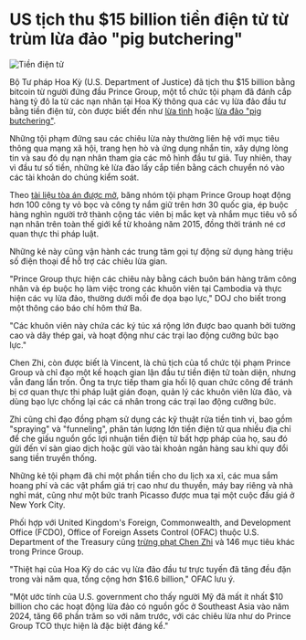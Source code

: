 # US tịch thu $15 billion tiền điện tử từ trùm lừa đảo "pig butchering"

![Tiền điện tử](https://www.bleepstatic.com/content/hl-images/2024/12/05/Cryptocurrency.jpg)

Bộ Tư pháp Hoa Kỳ (U.S. Department of Justice) đã tịch thu $15 billion bằng bitcoin từ người đứng đầu Prince Group, một tổ chức tội phạm đã đánh cắp hàng tỷ đô la từ các nạn nhân tại Hoa Kỳ thông qua các vụ lừa đảo đầu tư bằng tiền điện tử, còn được biết đến như [lừa tình](https://www.bleepingcomputer.com/tag/romance-baiting/) hoặc [lừa đảo "pig butchering"](https://www.bleepingcomputer.com/tag/pig-butchering/).

Những tội phạm đứng sau các chiêu lừa này thường liên hệ với mục tiêu thông qua mạng xã hội, trang hẹn hò và ứng dụng nhắn tin, xây dựng lòng tin và sau đó dụ nạn nhân tham gia các mô hình đầu tư giả. Tuy nhiên, thay vì đầu tư số tiền, những kẻ lừa đảo lấy cắp tiền bằng cách chuyển nó vào các tài khoản do chúng kiểm soát.

Theo [tài liệu tòa án được mở](https://www.justice.gov/usao-edny/media/1416251/dl), băng nhóm tội phạm Prince Group hoạt động hơn 100 công ty vỏ bọc và công ty nắm giữ trên hơn 30 quốc gia, ép buộc hàng nghìn người trở thành cộng tác viên bị mắc kẹt và nhắm mục tiêu vô số nạn nhân trên toàn thế giới kể từ khoảng năm 2015, đồng thời tránh né cơ quan thực thi pháp luật.

Những kẻ này cũng vận hành các trung tâm gọi tự động sử dụng hàng triệu số điện thoại để hỗ trợ các chiêu lừa gian.

"Prince Group thực hiện các chiêu này bằng cách buôn bán hàng trăm công nhân và ép buộc họ làm việc trong các khuôn viên tại Cambodia và thực hiện các vụ lừa đảo, thường dưới mối đe dọa bạo lực," DOJ cho biết trong một thông cáo báo chí hôm thứ Ba.

"Các khuôn viên này chứa các ký túc xá rộng lớn được bao quanh bởi tường cao và dây thép gai, và hoạt động như các trại lao động cưỡng bức bạo lực."

Chen Zhi, còn được biết là Vincent, là chủ tịch của tổ chức tội phạm Prince Group và chỉ đạo một kế hoạch gian lận đầu tư tiền điện tử toàn diện, nhưng vẫn đang lẩn trốn. Ông ta trực tiếp tham gia hối lộ quan chức công để tránh bị cơ quan thực thi pháp luật gián đoạn, quản lý các khuôn viên lừa đảo, và dùng bạo lực chống lại các cá nhân trong các trại lao động cưỡng bức.

Zhi cũng chỉ đạo đồng phạm sử dụng các kỹ thuật rửa tiền tinh vi, bao gồm "spraying" và "funneling", phân tán lượng lớn tiền điện tử qua nhiều địa chỉ để che giấu nguồn gốc lợi nhuận tiền điện tử bất hợp pháp của họ, sau đó gửi đến ví sàn giao dịch hoặc gửi vào tài khoản ngân hàng sau khi quy đổi sang tiền truyền thống.

Những kẻ tội phạm đã chi một phần tiền cho du lịch xa xỉ, các mua sắm hoang phí và các vật phẩm giá trị cao như du thuyền, máy bay riêng và nhà nghỉ mát, cũng như một bức tranh Picasso được mua tại một cuộc đấu giá ở New York City.

Phối hợp với United Kingdom's Foreign, Commonwealth, and Development Office (FCDO), Office of Foreign Assets Control (OFAC) thuộc U.S. Department of the Treasury cũng [trừng phạt Chen Zhi](https://home.treasury.gov/news/press-releases/sb0278) và 146 mục tiêu khác trong Prince Group.

"Thiệt hại của Hoa Kỳ do các vụ lừa đảo đầu tư trực tuyến đã tăng đều đặn trong vài năm qua, tổng cộng hơn $16.6 billion," OFAC lưu ý.

"Một ước tính của U.S. government cho thấy người Mỹ đã mất ít nhất $10 billion cho các hoạt động lừa đảo có nguồn gốc ở Southeast Asia vào năm 2024, tăng 66 phần trăm so với năm trước, với các chiêu lừa như do Prince Group TCO thực hiện là đặc biệt đáng kể."